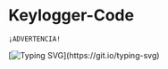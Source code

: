 # Keylogger-Code

``` 
¡ADVERTENCIA!
```

[![Typing SVG](https://readme-typing-svg.herokuapp.com?size=11&color=F70000&center=falso&vCenter=falso&lines=Este+material+esta+hecho+con+fines+educativos;el+autor+no+se+hace+responsable+por+el+mal+uso;que+se+le+pueda+dar+a+esta+informaci%C3%B3n.)](https://git.io/typing-svg)
